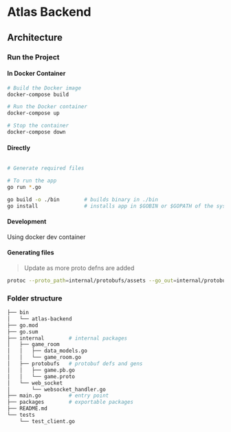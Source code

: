 # Atlas Backend

## Architecture

### Run the Project

#### In Docker Container

```bash
# Build the Docker image
docker-compose build

# Run the Docker container
docker-compose up

# Stop the container
docker-compose down

```

#### Directly

```bash

# Generate required files

# To run the app
go run *.go

go build -o ./bin        # builds binary in ./bin
go install               # installs app in $GOBIN or $GOPATH of the system.

```

#### Development

Using docker dev container

#### Generating files

> Update as more proto defns are added

```bash
protoc --proto_path=internal/protobufs/assets --go_out=internal/protobufs --go_opt=paths=source_relative client_server_message.proto server_client_message.proto player_data.proto other_payloads.proto game_message_payload.proto chat_message_payload.proto
```

<!-- protoc -I=src/protobuf/ --go_out=src/protobuf/ src/protobuf/game.proto -->

### Folder structure

```bash
├── bin
│   └── atlas-backend
├── go.mod
├── go.sum
├── internal        # internal packages
│   ├── game_room
│   │   ├── data_models.go
│   │   └── game_room.go
│   ├── protobufs   # protobuf defs and gens
│   │   ├── game.pb.go
│   │   └── game.proto
│   └── web_socket
│       └── websocket_handler.go
├── main.go         # entry point
├── packages        # exportable packages
├── README.md
└── tests
    └── test_client.go
```
